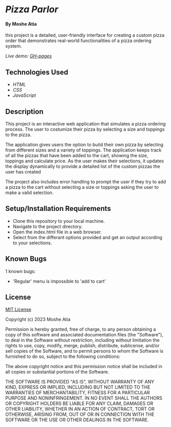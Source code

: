 # _Pizza Parlor_

#### By **Moshe Atia**

 this project is a detailed, user-friendly interface for creating a custom pizza order that demonstrates real-world functionalities of a pizza ordering system.

_Live demo: [GH-pages](#)_

## Technologies Used

* _HTML_
* _CSS_
* _JavaScript_

## Description

This project is an interactive web application that 
simulates a pizza ordering process.
The user to costumize their pizza by selecting a size and toppings to the pizza.

The application gives users the option to build their own pizza by selecting from different sizes and a variety of toppings. The application keeps track of all the pizzas that have been added to the cart, showing the size, toppings and calculate price. As the user makes their selections, it updates the display dynamically to provide a detailed list of the custom pizzas the user has created

The project also includes error handling to prompt the user if they try to add a pizza to the cart without selecting a size or toppings asking the user to make a valid selection.

## Setup/Installation Requirements

* Clone this repository to your local machine.
* Navigate to the project directory.
* Open the index.html file in a web browser.
* Select from the differant options provided and get an output according to your selections.

## Known Bugs

1 known bugs:
* 'Regular' menu is impossible to 'add to cart'

## License

[MIT License](https://choosealicense.com/licenses/mit/)

Copyright (c) 2023 Moshe Atia

Permission is hereby granted, free of charge, to any person obtaining a copy
of this software and associated documentation files (the "Software"), to deal
in the Software without restriction, including without limitation the rights
to use, copy, modify, merge, publish, distribute, sublicense, and/or sell
copies of the Software, and to permit persons to whom the Software is
furnished to do so, subject to the following conditions:

The above copyright notice and this permission notice shall be included in all
copies or substantial portions of the Software.

THE SOFTWARE IS PROVIDED "AS IS", WITHOUT WARRANTY OF ANY KIND, EXPRESS OR
IMPLIED, INCLUDING BUT NOT LIMITED TO THE WARRANTIES OF MERCHANTABILITY,
FITNESS FOR A PARTICULAR PURPOSE AND NONINFRINGEMENT. IN NO EVENT SHALL THE
AUTHORS OR COPYRIGHT HOLDERS BE LIABLE FOR ANY CLAIM, DAMAGES OR OTHER
LIABILITY, WHETHER IN AN ACTION OF CONTRACT, TORT OR OTHERWISE, ARISING FROM,
OUT OF OR IN CONNECTION WITH THE SOFTWARE OR THE USE OR OTHER DEALINGS IN THE
SOFTWARE.